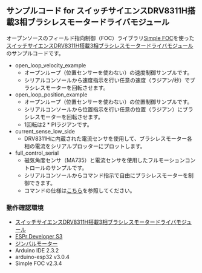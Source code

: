 ## サンプルコード for スイッチサイエンスDRV8311H搭載3相ブラシレスモータードライバモジュール

オープンソースのフィールド指向制御（FOC）ライブラリ[Simple FOC](https://docs.simplefoc.com/)を使った[スイッチサイエンスDRV8311H搭載3相ブラシレスモータードライバモジュール](https://www.switch-science.com/products/9877)のサンプルコードです。

- open_loop_velocity_example
  - オープンループ（位置センサーを使わない）の速度制御サンプルです。
  - シリアルコンソールから速度指示を行い任意の速度（ラジアン/秒）でブラシレスモーターを回転させます。
- open_loop_position_example
  - オープンループ（位置センサーを使わない）の位置制御サンプルです。
  - シリアルコンソールから位置指示を行い任意の位置（ラジアン）にブラシレスモーターを回転させます。
  - 1回転は2 * PIラジアンです。
- current_sense_low_side
  - DRV8311Hに内蔵された電流センサを使用して、ブラシレスモーター各相の電流をシリアルプロッターにプロットします。
- full_control_serial
  - 磁気角度センサ（MA735）と電流センサを使用したフルモーションコントロールのサンプルです。
  - シリアルコンソールからコマンド指示で自由にブラシレスモーターを制御できます。
  - コマンドの仕様は[こちら](https://docs.simplefoc.com/commander_motor)を参照してください。

### 動作確認環境

- [スイッチサイエンスDRV8311H搭載3相ブラシレスモータードライバモジュール](https://www.switch-science.com/products/9877)
- [ESPr Developer S3](https://www.switch-science.com/products/8514)
- [ジンバルモーター](https://www.amazon.co.jp/dp/B089SYW5W3)
- Arduino IDE 2.3.2
- arduino-esp32 v3.0.4
- Simple FOC v2.3.4
